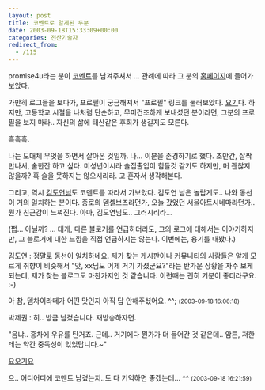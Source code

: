 ```yaml
---
layout: post
title: 코멘트로 알게된 두분
date: 2003-09-18T15:33:09+00:00
categories: 전산기술자
redirect_from:
  - /115
---
```


promise4u라는 분이 <a href="http://jinto.pe.kr/logs/archives/000232.html#comments">코멘트</a>를 남겨주셔서 ... 관례에 따라 그 분의 <a href="http://www.promise4u.cc/">홈페이지</a>에 들어가 보았다.

가만히 로그들을 보다가, 프로필이 궁금해져서 "프로필" 링크를 눌러보았다. <a href="http://www.promise4u.cc/profile.html">요기</a>다. 하지만, 고등학교 시절을 나처럼 단순하고, 무미건조하게 보내셨던 분이라면, 그분의 프로필을 보지 마라.. 자신의 삶에 태산같은 후회가 생길지도 모른다.

흑흑흑.

나는 도대체 무엇을 하면서 살아온 것일까. 나... 이분을 존경하기로 했다. 조만간, 살짝 만나서, 술한잔 하고 싶다. 미성년이시라 술집출입이 힘들것 같기도 하지만, 머 괜찮지 않을까? 혹 술을 못하지는 않으시리라. 고 혼자서 생각해본다.

그리고, 역시 <a href="http://jinto.pe.kr/logs/archives/000237.html#comments">김도연님</a>도 코멘트를 따라서 가보았다. 김도연 님은 놀랍게도.. 나와 동선이 거의 일치하는 분이다. 종로의 뎀셀브즈라던가, 오늘 갔었던 서울아트시네마라던가.. 뭔가 친근감이 느껴진다. 아마, 김도연님도.. 그러시리라...

(쩝... 아닐까? ... 대개, 다른 블로거를 언급하더라도, 그의 로그에 대해서는 이야기하지만, 그 블로거에 대한 느낌을 직접 언급하지는 않는다. 이번에는, 용기를 내봤다.)
<div id=comments>
<div class=comment>
<!--- cmt:234 --->
<!--- mail: --->
<!--- parent:0 --->
김도연 : 
정말로 동선이 일치하네요. 제가 찾는 게시판이나 커뮤니티의 사람들은 알게 모르게 취향이 비슷해서 "앗, xx님도 어제 거기 가셨군요?"라는 반가운 상황을 자주 보게 되는데, 제가 찾는 블로그도 마찬가지인 것 같습니다. 이런때는 괜히 기분이 좋더라구요. :-)

아 참, 뎀차이라떼가 어떤 맛인지 아직 답 안해주셨어요. ^^;
 <small>(2003-09-18 16:06:18)</small>
</div>
<div class=comment>
<!--- cmt:235 --->
<!--- mail: --->
<!--- parent:0 --->
박제권 : 
히.. 방금 남겼습니다. 재방송하자면.

"음냐.. 홍차에 우유를 탄거죠. 근데.. 거기에다 뭔가가 더 들어간 것 같은데.. 암튼, 저한테는 약간 중독성이 있었답니다.~"

<a href=http://www.mithrandir.co.kr/mt/archives/000061.html>요오기요</A>

으.. 어디어디에 코멘트 남겼는지..도 다 기억하면 좋겠는데... ^^
 <small>(2003-09-18 16:21:59)</small>
</div>
</div>
